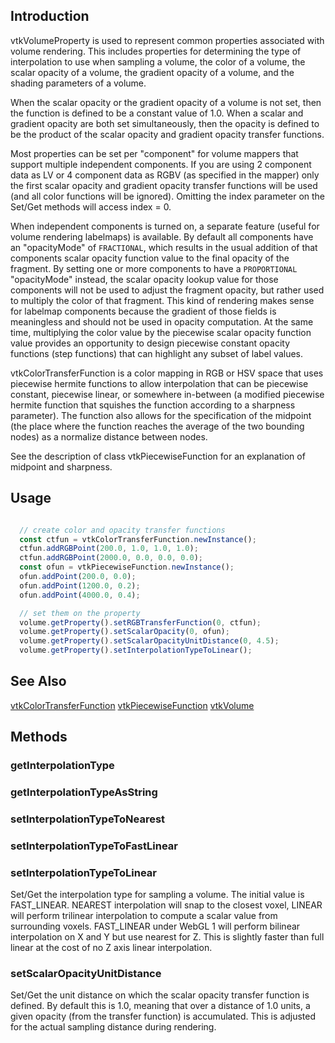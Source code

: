 ## Introduction

vtkVolumeProperty is used to represent common properties associated
with volume rendering. This includes properties for determining the type
of interpolation to use when sampling a volume, the color of a volume,
the scalar opacity of a volume, the gradient opacity of a volume, and the
shading parameters of a volume.

When the scalar opacity or the gradient opacity of a volume is not set,
then the function is defined to be a constant value of 1.0. When a
scalar and gradient opacity are both set simultaneously, then the opacity
is defined to be the product of the scalar opacity and gradient opacity
transfer functions.

Most properties can be set per "component" for volume mappers that
support multiple independent components. If you are using 2 component
data as LV or 4 component data as RGBV (as specified in the mapper)
only the first scalar opacity and gradient opacity transfer functions
will be used (and all color functions will be ignored). Omitting the
index parameter on the Set/Get methods will access index = 0.

When independent components is turned on, a separate feature (useful
for volume rendering labelmaps) is available.  By default all components
have an "opacityMode" of `FRACTIONAL`, which results in the usual
addition of that components scalar opacity function value to the final
opacity of the fragment.  By setting one or more components to have a
`PROPORTIONAL` "opacityMode" instead, the scalar opacity lookup value
for those components will not be used to adjust the fragment opacity,
but rather used to multiply the color of that fragment.  This kind of
rendering makes sense for labelmap components because the gradient of
those fields is meaningless and should not be used in opacity
computation.  At the same time, multiplying the color value by the
piecewise scalar opacity function value provides an opportunity to
design piecewise constant opacity functions (step functions) that can
highlight any subset of label values.

vtkColorTransferFunction is a color mapping in RGB or HSV space that
uses piecewise hermite functions to allow interpolation that can be
piecewise constant, piecewise linear, or somewhere in-between
(a modified piecewise hermite function that squishes the function
according to a sharpness parameter). The function also allows for
the specification of the midpoint (the place where the function
reaches the average of the two bounding nodes) as a normalize distance
between nodes.

See the description of class vtkPiecewiseFunction for an explanation of
midpoint and sharpness.

## Usage

```js

  // create color and opacity transfer functions
  const ctfun = vtkColorTransferFunction.newInstance();
  ctfun.addRGBPoint(200.0, 1.0, 1.0, 1.0);
  ctfun.addRGBPoint(2000.0, 0.0, 0.0, 0.0);
  const ofun = vtkPiecewiseFunction.newInstance();
  ofun.addPoint(200.0, 0.0);
  ofun.addPoint(1200.0, 0.2);
  ofun.addPoint(4000.0, 0.4);

  // set them on the property
  volume.getProperty().setRGBTransferFunction(0, ctfun);
  volume.getProperty().setScalarOpacity(0, ofun);
  volume.getProperty().setScalarOpacityUnitDistance(0, 4.5);
  volume.getProperty().setInterpolationTypeToLinear();

```

## See Also

[vtkColorTransferFunction](./Rendering_Core_ColorTransferFunction.html)
[vtkPiecewiseFunction](./Common_DataModel_PiecewiseFunction.html)
[vtkVolume](./Rendering_Core_Volume.html)

## Methods

### getInterpolationType
### getInterpolationTypeAsString
### setInterpolationTypeToNearest
### setInterpolationTypeToFastLinear
### setInterpolationTypeToLinear

Set/Get the interpolation type for sampling a volume. The initial
value is FAST_LINEAR. NEAREST interpolation will snap to the closest
voxel, LINEAR will perform trilinear interpolation to compute a
scalar value from surrounding voxels. FAST_LINEAR under WebGL 1
will perform bilinear interpolation on X and Y but use nearest
for Z. This is slightly faster than full linear at the cost of
no Z axis linear interpolation.

### setScalarOpacityUnitDistance

Set/Get the unit distance on which the scalar opacity transfer function
is defined. By default this is 1.0, meaning that over a distance of
1.0 units, a given opacity (from the transfer function) is accumulated.
This is adjusted for the actual sampling distance during rendering.
